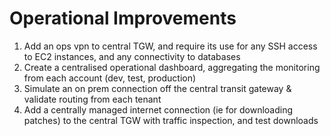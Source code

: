 # Operational Improvements

1. Add an ops vpn to central TGW, and require its use for any SSH access to EC2 instances, and any connectivity to databases
2. Create a centralised operational dashboard, aggregating the monitoring from each account (dev, test, production)
3. Simulate an on prem connection off the central transit gateway & validate routing from each tenant
4. Add a centrally managed internet connection (ie for downloading patches) to the central TGW with traffic inspection, and test downloads
